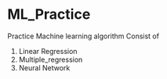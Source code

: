 # ML_Practice
Practice Machine learning algorithm
Consist of
1) Linear Regression
2) Multiple_regression
3) Neural Network
